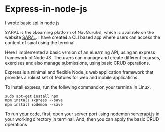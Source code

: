 # Express-in-node-js
I wrote basic api in node js

SARAL is the eLearning platform of NavGurukul, which is available on the website [SARAL](http://saral.navgurukul.org). I have created a CLI based app where users can access the content of saral using the terminal.

Here I implemented a basic version of an eLearning API, using an express framework of Node JS. The users can manage and create different courses, exercises and also manage submissions, using basic CRUD operations.

Express is a minimal and flexible Node.js web application framework that provides a robust set of features for web and mobile applications.

To install express, run the following command on your terminal in Linux.


    sudo apt-get install npm
    npm install express --save
    npm install nodemon --save
   
   
To run your code, first, open your server port using nodemon serverapi.js in your working directory in terminal. And, then you can apply the basic CRUD operations
